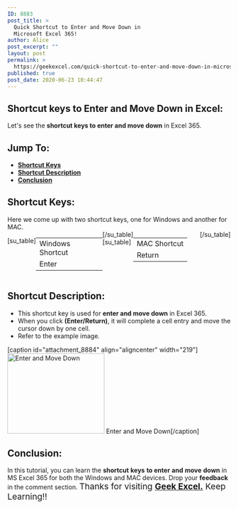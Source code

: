 ```yaml
---
ID: 8883
post_title: >
  Quick Shortcut to Enter and Move Down in
  Microsoft Excel 365!
author: Alice
post_excerpt: ""
layout: post
permalink: >
  https://geekexcel.com/quick-shortcut-to-enter-and-move-down-in-microsoft-excel-365/
published: true
post_date: 2020-06-23 10:44:47
---
```

<h2>Shortcut keys to Enter and Move Down in Excel:</h2>
Let's see the <strong>shortcut keys to enter and move down</strong> in Excel 365.
<h2>Jump To:</h2>
<ul>
 	<li><strong><a href="#1">Shortcut Keys</a></strong></li>
 	<li><strong><a href="#2">Shortcut Description</a></strong></li>
 	<li><strong><a href="#3">Conclusion</a></strong></li>
</ul>
<h2 id="1">Shortcut Keys:</h2>
Here we come up with two shortcut keys, one for Windows and another for MAC.
<div style="display: flex;">

[su_table]
<table>
<tbody>
<tr>
<td>Windows Shortcut</td>
</tr>
<tr>
<td style="display: flex;"><span class="key-flex"><span class="win-key" style="width: 120px;"><span class="custom-span-key">Enter</span></span></span></td>
</tr>
</tbody>
</table>
[/su_table]
[su_table]
<table style="float: right;">
<tbody>
<tr>
<td>MAC Shortcut</td>
</tr>
<tr>
<td style="display: flex;"><span class="key-flex"><span class="mac-key" style="width: 120px;"><span class="custom-span-key">Return</span></span></span></td>
</tr>
</tbody>
</table>
[/su_table]

</div>
<h2 id="2">Shortcut Description:</h2>
<ul>
 	<li>This shortcut key is used for <strong>enter and move down</strong> in Excel 365.</li>
 	<li>When you click <strong>(Enter/Return)</strong>, it will complete a cell entry and move the cursor down by one cell.</li>
 	<li>Refer to the example image.</li>
</ul>
[caption id="attachment_8884" align="aligncenter" width="219"]<img class="size-full wp-image-8884" src="https://geekexcel.com/wp-content/uploads/2020/06/ezgif.com-optimize-21-1.gif" alt="Enter and Move Down" width="219" height="181" /> Enter and Move Down[/caption]
<h2 id="3">Conclusion:</h2>
In this tutorial, you can learn the <strong>shortcut</strong> <strong>keys</strong> <strong>to enter</strong> <strong>and</strong> <strong>move</strong> <strong>down</strong> in MS Excel 365 for both the Windows and MAC devices. Drop your <strong>feedback</strong> in the comment section. <span style="font-size: 19px;">Thanks for visiting <strong><a href="https://geekexcel.com/">Geek Excel.</a></strong> Keep Learning!!</span>